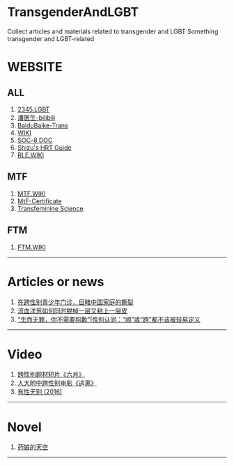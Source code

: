 # TransgenderAndLGBT
Collect articles and materials related to transgender and LGBT 
Something transgender and LGBT-related

# WEBSITE
## ALL
1. [2345.LGBT](https://2345.lgbt/)
2. [潘医生-bilibili](https://space.bilibili.com/2085711307)
3. [BaiduBaike-Trans](https://baike.baidu.com/item/%E8%B7%A8%E6%80%A7%E5%88%AB/6234644)
4. [WIKI](https://zh.wikipedia.org/zh-cn/%E8%B7%A8%E6%80%A7%E5%88%A5)
5. [SOC-8 DOC](https://project-trans.org/SOC-8/soc8cn/)
6. [Shizu's HRT Guide](https://docs.hrt.guide/)
7. [RLE.WIKI](https://rle.wiki/)
## MTF
1. [MTF.WIKI](https://mtf.wiki)
2. [MtF-Certificate](https://kasuganoharuku.github.io/MtF-Certificate/)
3. [Transfeminine Science](https://tfsci.mtf.wiki/)

## FTM

1. [FTM.WIKI](https://ftm.wiki/)

***

# Articles or news
1. [在跨性别青少年门诊，目睹中国家庭的撕裂](https://mp.weixin.qq.com/s/B98WfvjXm55WX2so4zpYSw)
2. [流血洋葱如何同时脱掉一层又粘上一层皮](https://mp.weixin.qq.com/s/pWtTeFDhN-pIvaZFhDekRQ)
3. [“生而无罪，你不需要抱歉”|性别认同：“顺”或“跨”都不该被轻易定义](https://xinli.swjtu.edu.cn/info/1065/5833.htm)
***
# Video
1. [跨性别题材短片《六月》](https://www.bilibili.com/video/BV1V4411T7x1)
2. [人大附中跨性别电影《逃离》](https://www.bilibili.com/video/BV1Dx411b7wU/)
3. [有性无别 (2016)](https://movie.douban.com/subject/26954005/)
***
# Novel
 1. [药娘的天空](https://transky.mtf.wiki/)
***
